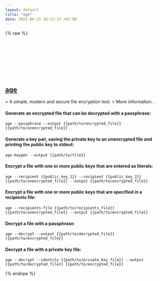 ```yaml
---
layout: default
title: "age"
date: 2021-06-25 18:12:13 +02:00
---
```

{% raw %}
<h2 id="age">
  <a href="/en/common/age.html">age</a> <a href="#age"><svg class="icon">
    <use href="/assets/images/unicode_sprite.svg#link" />
  </svg></a>
</h2>
> A simple, modern and secure file encryption tool.
> More information: <https://age-encryption.org>.

#### Generate an encrypted file that can be decrypted with a passphrase:
```shell
age --passphrase --output {{path/to/encrypted_file}} {{path/to/unencrypted_file}}
```
#### Generate a key pair, saving the private key to an unencrypted file and printing the public key to stdout:
```shell
age-keygen --output {{path/to/file}}
```
#### Encrypt a file with one or more public keys that are entered as literals:
```shell
age --recipient {{public_key_1}} --recipient {{public_key_2}} {{path/to/unencrypted_file}} --output {{path/to/encrypted_file}}
```
#### Encrypt a file with one or more public keys that are specified in a recipients file:
```shell
age --recipients-file {{path/to/recipients_file}} {{path/to/unencrypted_file}} --output {{path/to/encrypted_file}}
```
#### Decrypt a file with a passphrase:
```shell
age --decrypt --output {{path/to/decrypted_file}} {{path/to/encrypted_file}}
```
#### Decrypt a file with a private key file:
```shell
age --decrypt --identity {{path/to/private_key_file}} --output {{path/to/decrypted_file}} {{path/to/encrypted_file}}
```
{% endraw %}